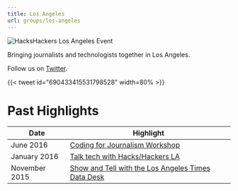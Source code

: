 ```yaml
---
title: Los Angeles
url: groups/los-angeles
---
```


![HacksHackers Los Angeles Event](https://pbs.twimg.com/media/CURZOJxUsAADMee?format=jpg&name=medium)

Bringing journalists and technologists together in Los Angeles.

Follow us on [Twitter](https://twitter.com/hackshackersla).

{{< tweet id="690433415531798528" width=80% >}}

# Past Highlights

| **Date**  | **Highlight** |  
|-----------|---------------|  
| June 2016 | [Coding for Journalism Workshop](https://twitter.com/HacksHackersLA/status/744949267635179520) |
| January 2016 | [Talk tech with Hacks/Hackers LA](https://twitter.com/HacksHackersLA/status/687732663763873792) |   
| November 2015 | [Show and Tell with the Los Angeles Times Data Desk](https://twitter.com/HacksHackersLA/status/667403295703437312) |
